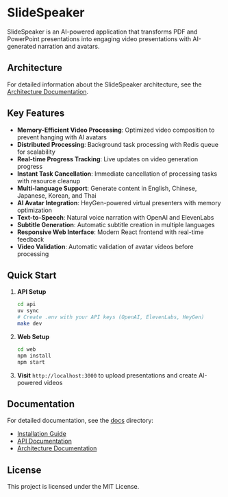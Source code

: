 # SlideSpeaker

SlideSpeaker is an AI-powered application that transforms PDF and PowerPoint presentations into engaging video presentations with AI-generated narration and avatars.

## Architecture

For detailed information about the SlideSpeaker architecture, see the [Architecture Documentation](docs/architecture.md).

## Key Features

- **Memory-Efficient Video Processing**: Optimized video composition to prevent hanging with AI avatars
- **Distributed Processing**: Background task processing with Redis queue for scalability
- **Real-time Progress Tracking**: Live updates on video generation progress
- **Instant Task Cancellation**: Immediate cancellation of processing tasks with resource cleanup
- **Multi-language Support**: Generate content in English, Chinese, Japanese, Korean, and Thai
- **AI Avatar Integration**: HeyGen-powered virtual presenters with memory optimization
- **Text-to-Speech**: Natural voice narration with OpenAI and ElevenLabs
- **Subtitle Generation**: Automatic subtitle creation in multiple languages
- **Responsive Web Interface**: Modern React frontend with real-time feedback
- **Video Validation**: Automatic validation of avatar videos before processing

## Quick Start

1. **API Setup**
   ```bash
   cd api
   uv sync
   # Create .env with your API keys (OpenAI, ElevenLabs, HeyGen)
   make dev
   ```

2. **Web Setup**
   ```bash
   cd web
   npm install
   npm start
   ```

3. **Visit** `http://localhost:3000` to upload presentations and create AI-powered videos

## Documentation

For detailed documentation, see the [docs](docs/) directory:

- [Installation Guide](docs/installation.md)
- [API Documentation](docs/api.md)
- [Architecture Documentation](docs/architecture.md)

## License

This project is licensed under the MIT License.